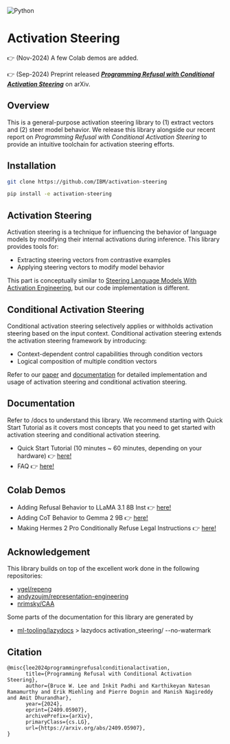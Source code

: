 ![Python](https://img.shields.io/badge/python-3.10+-blue.svg)

# Activation Steering

👉 (Nov-2024) A few Colab demos are added.

👉 (Sep-2024) Preprint released [***Programming Refusal with Conditional Activation Steering***](https://arxiv.org/abs/2409.05907) on arXiv.

## Overview

This is a general-purpose activation steering library to (1) extract vectors and (2) steer model behavior. We release this library alongside our recent report on *Programming Refusal with Conditional Activation Steering* to provide an intuitive toolchain for activation steering efforts.

## Installation
```bash
git clone https://github.com/IBM/activation-steering

pip install -e activation-steering
```

## Activation Steering
Activation steering is a technique for influencing the behavior of language models by modifying their internal activations during inference. This library provides tools for:

- Extracting steering vectors from contrastive examples
- Applying steering vectors to modify model behavior

This part is conceptually similar to [Steering Language Models With Activation Engineering](https://arxiv.org/abs/2308.10248), but our code implementation is different.

## Conditional Activation Steering
Conditional activation steering selectively applies or withholds activation steering based on the input context. Conditional activation steering extends the activation steering framework by introducing:

- Context-dependent control capabilities through condition vectors
- Logical composition of multiple condition vectors 

Refer to our [paper](https://arxiv.org/abs/2409.05907) and [documentation](docs/quickstart.md) for detailed implementation and usage of activation steering and conditional activation steering.

## Documentation
Refer to /docs to understand this library. We recommend starting with Quick Start Tutorial as it covers most concepts that you need to get started with activation steering and conditional activation steering.

- Quick Start Tutorial (10 minutes ~ 60 minutes, depending on your hardware) 👉 [here!](docs/quickstart.md)
- FAQ 👉 [here!](docs/faq.md)

## Colab Demos

- Adding Refusal Behavior to LLaMA 3.1 8B Inst 👉 [here!](https://colab.research.google.com/drive/1IpAPMFHZW6CNrE0L16TXSvIApAK9jAFZ?usp=sharing)
- Adding CoT Behavior to Gemma 2 9B 👉 [here!](https://colab.research.google.com/drive/1dnG000syxHwOt-Z9_bpRLnBbfugI_CBh?usp=sharing)
- Making Hermes 2 Pro Conditionally Refuse Legal Instructions 👉 [here!](https://colab.research.google.com/drive/18lOzaFOK4CB_mYe9jlQbJCdHBDlhGxcQ?usp=sharing)
  
## Acknowledgement
This library builds on top of the excellent work done in the following repositories:

- [vgel/repeng](https://github.com/vgel/repeng)
- [andyzoujm/representation-engineering](https://github.com/andyzoujm/representation-engineering)
- [nrimsky/CAA](https://github.com/nrimsky/CAA)

Some parts of the documentation for this library are generated by 

- [ml-tooling/lazydocs](https://github.com/ml-tooling/lazydocs) > lazydocs activation_steering/ --no-watermark

## Citation

```
@misc{lee2024programmingrefusalconditionalactivation,
      title={Programming Refusal with Conditional Activation Steering}, 
      author={Bruce W. Lee and Inkit Padhi and Karthikeyan Natesan Ramamurthy and Erik Miehling and Pierre Dognin and Manish Nagireddy and Amit Dhurandhar},
      year={2024},
      eprint={2409.05907},
      archivePrefix={arXiv},
      primaryClass={cs.LG},
      url={https://arxiv.org/abs/2409.05907}, 
}
```
